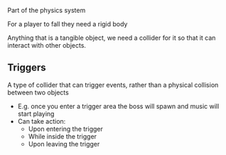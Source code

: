 Part of the physics system

For a player to fall they need a rigid body

Anything that is a tangible object, we need a collider for it so that it can interact with other objects.

## Triggers
A type of collider that can trigger events, rather than a physical collision between two objects
- E.g. once you enter a trigger area the boss will spawn and music will start playing
- Can take action:
	- Upon entering the trigger
	- While inside the trigger
	- Upon leaving the trigger